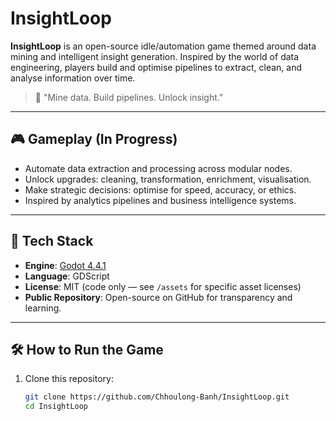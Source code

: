 # InsightLoop

**InsightLoop** is an open-source idle/automation game themed around data mining and intelligent insight generation. Inspired by the world of data engineering, players build and optimise pipelines to extract, clean, and analyse information over time.

> 🧠 "Mine data. Build pipelines. Unlock insight."

---

## 🎮 Gameplay (In Progress)

- Automate data extraction and processing across modular nodes.
- Unlock upgrades: cleaning, transformation, enrichment, visualisation.
- Make strategic decisions: optimise for speed, accuracy, or ethics.
- Inspired by analytics pipelines and business intelligence systems.

---

## 🚀 Tech Stack

- **Engine**: [Godot 4.4.1](https://godotengine.org/)
- **Language**: GDScript
- **License**: MIT (code only — see `/assets` for specific asset licenses)
- **Public Repository**: Open-source on GitHub for transparency and learning.

---

## 🛠 How to Run the Game

1. Clone this repository:
   ```bash
   git clone https://github.com/Chhoulong-Banh/InsightLoop.git
   cd InsightLoop